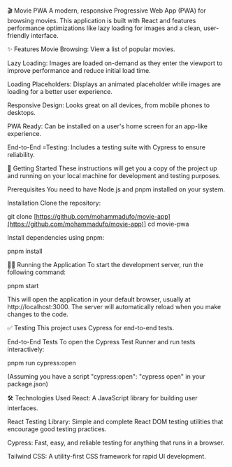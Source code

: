 🎬 Movie PWA
A modern, responsive Progressive Web App (PWA) for browsing movies. This application is built with React and features performance optimizations like lazy loading for images and a clean, user-friendly interface.

✨ Features
Movie Browsing: View a list of popular movies.

Lazy Loading: Images are loaded on-demand as they enter the viewport to improve performance and reduce initial load time.

Loading Placeholders: Displays an animated placeholder while images are loading for a better user experience.

Responsive Design: Looks great on all devices, from mobile phones to desktops.

PWA Ready: Can be installed on a user's home screen for an app-like experience.

End-to-End =Testing: Includes a testing suite with Cypress to ensure reliability.

🚀 Getting Started
These instructions will get you a copy of the project up and running on your local machine for development and testing purposes.

Prerequisites
You need to have Node.js and pnpm installed on your system.

Installation
Clone the repository:

git clone [https://github.com/mohammadufo/movie-app](https://github.com/mohammadufo/movie-app)]
cd movie-pwa

Install dependencies using pnpm:

pnpm install

🏃‍♀️ Running the Application
To start the development server, run the following command:

pnpm start

This will open the application in your default browser, usually at http://localhost:3000. The server will automatically reload when you make changes to the code.

✅ Testing
This project uses Cypress for end-to-end tests.

End-to-End Tests
To open the Cypress Test Runner and run tests interactively:

pnpm run cypress:open

(Assuming you have a script "cypress:open": "cypress open" in your package.json)

🛠️ Technologies Used
React: A JavaScript library for building user interfaces.

React Testing Library: Simple and complete React DOM testing utilities that encourage good testing practices.

Cypress: Fast, easy, and reliable testing for anything that runs in a browser.

Tailwind CSS: A utility-first CSS framework for rapid UI development.
